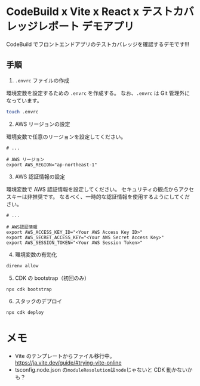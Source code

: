 # CodeBuild x Vite x React x テストカバレッジレポート デモアプリ

CodeBuild でフロントエンドアプリのテストカバレッジを確認するデモです!!!

## 手順

1. `.envrc` ファイルの作成

環境変数を設定するための `.envrc` を作成する。
なお、`.envrc` は Git 管理外になっています。

```bash
touch .envrc
```

2. AWS リージョンの設定

環境変数で任意のリージョンを設定してください。

```bash: .envrc
# ...

# AWS リージョン
export AWS_REGION="ap-northeast-1"
```

3. AWS 認証情報の設定

環境変数で AWS 認証情報を設定してください。
セキュリティの観点からアクセスキーは非推奨です。
なるべく、一時的な認証情報を使用するようにしてください。

```bash: .envrc
# ...

# AWS認証情報
export AWS_ACCESS_KEY_ID="<Your AWS Access Key ID>"
export AWS_SECRET_ACCESS_KEY="<Your AWS Secret Access Key>"
export AWS_SESSION_TOKEN="<Your AWS Session Token>"
```

4. 環境変数の有効化

```bash
direnv allow
```

5. CDK の bootstrap（初回のみ）

```bash
npx cdk bootstrap
```

6. スタックのデプロイ

```bash
npx cdk deploy
```

# メモ

- Vite のテンプレートからファイル移行中。
  <https://ja.vite.dev/guide/#trying-vite-online>
- tsconfig.node.json の`moduleResolution`は`node`じゃないと CDK 動かないかも？
